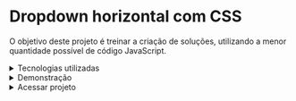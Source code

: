 # Dropdown horizontal com CSS

O objetivo deste projeto é treinar a criação de soluções, utilizando a menor quantidade possível de código JavaScript.

<details>
  <summary>
    Tecnologias utilizadas
  </summary>
  <br>
  <ul>
    <li>HTML5</li>
    <li>Typescript v4.9.4</li>
    <li>Sass v1.57.1</li>
    <li>TailwindCss v2.2.19</li>
  </ul>
</details>

<details>
  <summary>
    Demonstração
  </summary>
  <br>
  <a href="#"><img src="assets/images/readme/dropdown-view.gif"></a>
</details>

<details>
  <summary>
    Acessar projeto
  </summary>
  <br>
  https://rauldiamantino.github.io/dropdown/
</details>


